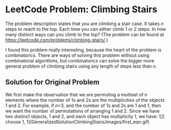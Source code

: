 <h1>LeetCode Problem: Climbing Stairs</h1>
<p>
The problem description states that you are climbing a stair case. It takes <i>n</i> steps to reach to the top.
Each time you can either climb 1 or 2 steps. 
In how many distinct ways can you climb to the top?
(The problem can be found at <a href="https://leetcode.com/problems/climbing-stairs/">https://leetcode.com/problems/climbing-stairs/</a>.)
</p>

<p>
I found this problem really interesting, because the heart of the problem is combinatorics.
There are ways of solving this problem without using combinatorial algorithms, but combinatorics can solve the bigger more general problem of
climbing stairs using any length of steps less than <i>n</i>.
</p>
<h2>Solution for Original Problem</h2>
<p>
We first make the observation that we are permuting a multiset of <i>n</i> elements where the number of 1s and 2s are the multiplicities of the objects 1 and 2.
For example, if <i>n</i>=3, and the number of 1s and 2s are 1 and 1, then we want the number of permutations of arranging 1 and 2.
Since we have two distinct objects, 1 and 2, and each object has multiplicity 1, we have:
![2 choose 1, 1](GeneralizedSolutionClimbingStairs/images/first_eqn.gif)
</p>
